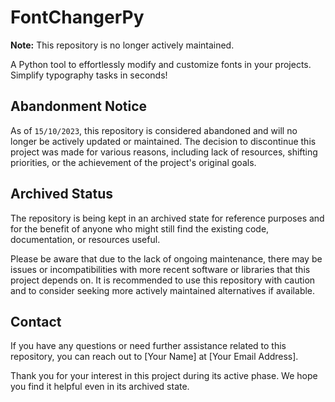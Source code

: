 # FontChangerPy

**Note:** This repository is no longer actively maintained.

A Python tool to effortlessly modify and customize fonts in your projects. Simplify typography tasks in seconds!

## Abandonment Notice

As of `15/10/2023`, this repository is considered abandoned and will no longer be actively updated or maintained. The decision to discontinue this project was made for various reasons, including lack of resources, shifting priorities, or the achievement of the project's original goals.

## Archived Status

The repository is being kept in an archived state for reference purposes and for the benefit of anyone who might still find the existing code, documentation, or resources useful.

Please be aware that due to the lack of ongoing maintenance, there may be issues or incompatibilities with more recent software or libraries that this project depends on. It is recommended to use this repository with caution and to consider seeking more actively maintained alternatives if available.

## Contact

If you have any questions or need further assistance related to this repository, you can reach out to [Your Name] at [Your Email Address].

Thank you for your interest in this project during its active phase. We hope you find it helpful even in its archived state.
